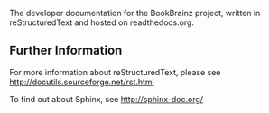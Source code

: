 The developer documentation for the BookBrainz project, written in reStructuredText and
hosted on readthedocs.org.

Further Information
-------------------
For more information about reStructuredText, please see
http://docutils.sourceforge.net/rst.html

To find out about Sphinx, see http://sphinx-doc.org/
